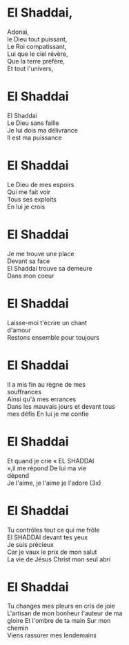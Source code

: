 # El Shaddai,  
Adonai,  
le Dieu tout puissant,  
Le Roi compatissant,  
Lui que le ciel révère,  
Que la terre préfère,  
Et tout l'univers,  

# El Shaddai  

El Shaddai  
Le Dieu sans faille  
Je lui dois ma délivrance  
Il est ma puissance  

# El Shaddai  

Le Dieu de mes espoirs  
Qui me fait voir  
Tous ses exploits  
En lui je crois  

# El Shaddai  

Je me trouve une place  
Devant sa face  
El Shaddai trouve sa demeure  
Dans mon coeur  

# El Shaddai  

Laisse-moi t'écrire un chant  
d'amour  
Restons ensemble pour toujours  

# El Shaddai  

Il a mis fin au règne de mes  
souffrances  
Ainsi qu'à mes errances  
Dans les mauvais jours et devant tous  
mes défis En lui je me confie  

# El Shaddai  

Et quand je crie « EL SHADDAI  
»,il me répond De lui ma vie  
dépend  
Je l'aime, je l'aime je l'adore (3x)  

# El Shaddai  
Tu contrôles tout ce qui me frôle  
El SHADDAI devant tes yeux  
Je suis précieux  
Car je vaux le prix de mon salut  
La vie de Jésus Christ mon seul abri  

# El Shaddai  
Tu changes mes pleurs en cris de joie  
L'artisan de mon bonheur l'auteur de ma  
gloire Et l'ombre de ta main Sur mon  
chemin  
Viens rassurer mes lendemains  

#   
